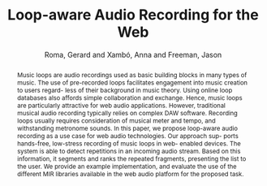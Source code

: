 --- 
  title: "Loop-aware Audio Recording for the Web" 
  abstract: "Music loops are audio recordings used as basic building blocks in many types of music. The use of pre-recorded loops facilitates engagement into music creation to users regard- less of their background in music theory. Using online loop databases also affords simple collaboration and exchange. Hence, music loops are particularly attractive for web audio applications. However, traditional musical audio recording typically relies on complex DAW software. Recording loops usually requires consideration of musical meter and tempo, and withstanding metronome sounds. In this paper, we propose loop-aware audio recording as a use case for web audio technologies. Our approach sup- ports hands-free, low-stress recording of music loops in web- enabled devices. The system is able to detect repetitions in an incoming audio stream. Based on this information, it segments and ranks the repeated fragments, presenting the list to the user. We provide an example implementation, and evaluate the use of the different MIR libraries available in the web audio platform for the proposed task." 
  address: "London" 
  author: "Roma, Gerard and Xambó, Anna and Freeman, Jason" 
  booktitle: "Proceedings of the International Web Audio Conference" 
  editor: "Roma, Gerard and Xambó, Anna and Freeman, Jason" 
  month: "Proceedings of the International Web Audio Conference"
  pages: "" 
  publisher: "Queen Mary University of London" 
  series: "WAC '17"
  type: "Paper"  
  year: "2017" 
  id: "2017_25" 
  tags: year2017 
---